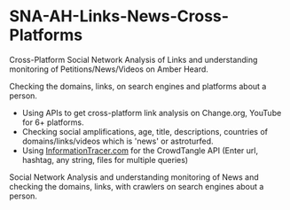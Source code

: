 # SNA-AH-Links-News-Cross-Platforms
Cross-Platform Social Network Analysis of Links and understanding monitoring of Petitions/News/Videos on Amber Heard.

Checking the domains, links, on search engines and platforms about a person. 
- Using APIs to get cross-platform link analysis on Change.org, YouTube for 6+ platforms. 
- Checking social amplifications, age, title, descriptions, countries of domains/links/videos which is 'news' or astroturfed.
- Using <a href="https://informationtracer.com">InformationTracer.com</a> for the CrowdTangle API (Enter url, hashtag, any string, files for multiple queries)

Social Network Analysis and understanding monitoring of News and checking the domains, links, with crawlers on search engines about a person. 


